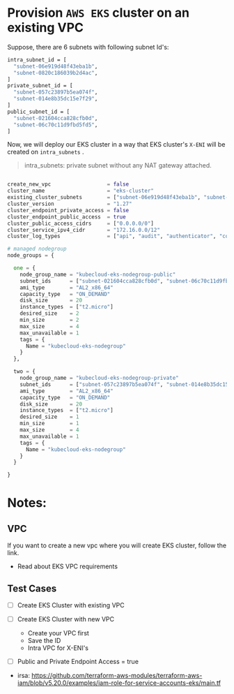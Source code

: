 # Provision `AWS EKS` cluster on an existing VPC
Suppose, there are 6 subnets with following subnet Id's:
 
```bash
intra_subnet_id = [
  "subnet-06e919d48f43eba1b",
  "subnet-0820c186039b2d4ac",
]
private_subnet_id = [
  "subnet-057c23897b5ea074f",
  "subnet-014e8b35dc15e7f29",
]
public_subnet_id = [
  "subnet-021604cca828cfb0d",
  "subnet-06c70c11d9fbd5fd5",
]

```
Now, we will deploy our EKS cluster in a way that EKS cluster's `X-ENI` will be created on `intra_subnets` . 

> intra_subnets: private subnet without any NAT gateway attached.

```tf

create_new_vpc                  = false
cluster_name                    = "eks-cluster"
existing_cluster_subnets        = ["subnet-06e919d48f43eba1b", "subnet-0820c186039b2d4ac"]
cluster_version                 = "1.27"
cluster_endpoint_private_access = false
cluster_endpoint_public_access  = true
cluster_public_access_cidrs     = ["0.0.0.0/0"]
cluster_service_ipv4_cidr       = "172.16.0.0/12"
cluster_log_types               = ["api", "audit", "authenticator", "controllerManager", "scheduler"]

# managed nodegroup
node_groups = {

  one = {
    node_group_name = "kubecloud-eks-nodegroup-public"
    subnet_ids      = ["subnet-021604cca828cfb0d", "subnet-06c70c11d9fbd5fd5"]
    ami_type        = "AL2_x86_64"
    capacity_type   = "ON_DEMAND"
    disk_size       = 20
    instance_types  = ["t2.micro"]
    desired_size    = 2
    min_size        = 2
    max_size        = 4
    max_unavailable = 1
    tags = {
      Name = "kubecloud-eks-nodegroup"
    }
  },

  two = {
    node_group_name = "kubecloud-eks-nodegroup-private"
    subnet_ids      = ["subnet-057c23897b5ea074f", "subnet-014e8b35dc15e7f29", ]
    ami_type        = "AL2_x86_64"
    capacity_type   = "ON_DEMAND"
    disk_size       = 20
    instance_types  = ["t2.micro"]
    desired_size    = 1
    min_size        = 1
    max_size        = 4
    max_unavailable = 1
    tags = {
      Name = "kubecloud-eks-nodegroup"
    }
  }

}


```

# Notes:


## VPC

If you want to create a new vpc where you will create EKS cluster, follow the link. 

- Read about EKS VPC requirements

## Test Cases

- [ ] Create EKS Cluster with existing VPC
- [ ] Create EKS Cluster with new VPC
    - Create your VPC first
    - Save the ID
    - Intra VPC for X-ENI's

- [ ]  Public and Private Endpoint Access = true

- irsa: https://github.com/terraform-aws-modules/terraform-aws-iam/blob/v5.20.0/examples/iam-role-for-service-accounts-eks/main.tf